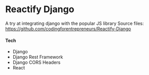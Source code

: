 # Reactify Django

A try at integrating django with the popular JS library
Source files: https://github.com/codingforentrepreneurs/Reactify-Django

#### Tech
- Django
- Django Rest Framework
- Django CORS Headers
- React
